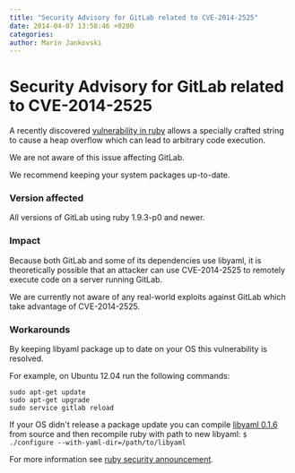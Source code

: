 ```yaml
---
title: "Security Advisory for GitLab related to CVE-2014-2525"
date: 2014-04-07 13:58:46 +0200
categories:
author: Marin Jankovski
---
```


# Security Advisory for GitLab related to CVE-2014-2525

A recently discovered [vulnerability in ruby](https://www.ruby-lang.org/en/news/2014/03/29/heap-overflow-in-yaml-uri-escape-parsing-cve-2014-2525) allows a specially crafted string to cause a heap overflow which can lead to arbitrary code execution.

We are not aware of this issue affecting GitLab.

We recommend keeping your system packages up-to-date.


### Version affected

All versions of GitLab using ruby 1.9.3-p0 and newer.


### Impact

Because both GitLab and some of its dependencies use libyaml, it is theoretically possible that an attacker can use CVE-2014-2525 to remotely execute code on a server running GitLab. 

We are currently not aware of any real-world exploits against GitLab which take advantage of CVE-2014-2525.


### Workarounds

By keeping libyaml package up to date on your OS this vulnerability is resolved.

For example, on Ubuntu 12.04 run the following commands:

```
sudo apt-get update
sudo apt-get upgrade
sudo service gitlab reload
```

If your OS didn't release a package update you can compile [libyaml 0.1.6](http://pyyaml.org/download/libyaml/yaml-0.1.6.tar.gz) from source and then recompile ruby with path to new libyaml: `$ ./configure --with-yaml-dir=/path/to/libyaml`

For more information see [ruby security announcement](https://www.ruby-lang.org/en/news/2014/03/29/heap-overflow-in-yaml-uri-escape-parsing-cve-2014-2525).

